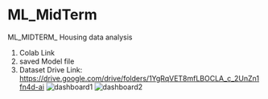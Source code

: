 # ML_MidTerm
ML_MIDTERM_ Housing data analysis


1. Colab Link
2. saved Model file
3. Dataset Drive Link:  https://drive.google.com/drive/folders/1YgRqVET8mfLBOCLA_c_2UnZn1fn4d-ai
![dashboard1](https://user-images.githubusercontent.com/77387431/159429388-62d564bd-356c-459f-a07a-da4c6c48bbc2.jpeg)
![dashboard2](https://user-images.githubusercontent.com/77387431/159429400-b663ded2-cb8f-4d74-ac36-a24254827c24.jpeg)
